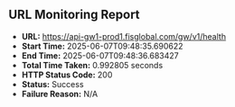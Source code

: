 ## URL Monitoring Report

- **URL:** https://api-gw1-prod1.fisglobal.com/gw/v1/health
- **Start Time:** 2025-06-07T09:48:35.690622
- **End Time:** 2025-06-07T09:48:36.683427
- **Total Time Taken:** 0.992805 seconds
- **HTTP Status Code:** 200
- **Status:** Success
- **Failure Reason:** N/A

